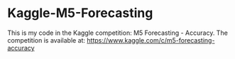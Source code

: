 # Kaggle-M5-Forecasting

This is my code in the Kaggle competition: M5 Forecasting - Accuracy. The competition is available at: https://www.kaggle.com/c/m5-forecasting-accuracy
